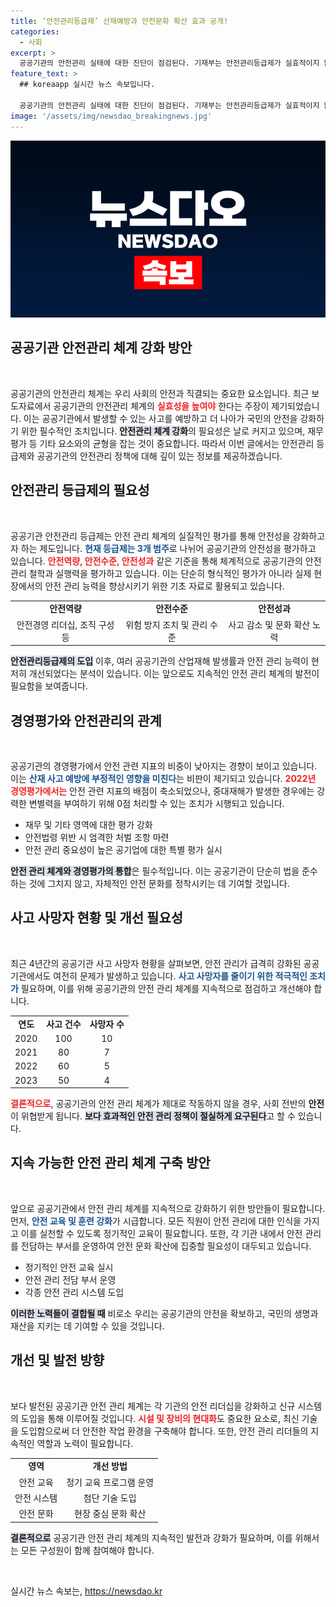 ```yaml
---
title: ‘안전관리등급제’ 산재예방과 안전문화 확산 효과 공개!
categories:
  - 사회
excerpt: >
  공공기관의 안전관리 실태에 대한 진단이 점검된다. 기재부는 안전관리등급제가 실효적이지 않다고 지적하며, 중대재해 방지를 위한 강력한 개선 방안을 찾고 있다고 발표했다. 이 변화가 어떻게 안전한 사회를 구현할까?
feature_text: >
  ## koreaapp 실시간 뉴스 속보입니다.

  공공기관의 안전관리 실태에 대한 진단이 점검된다. 기재부는 안전관리등급제가 실효적이지 않다고 지적하며, 중대재해 방지를 위한 강력한 개선 방안을 찾고 있다고 발표했다. 이 변화가 어떻게 안전한 사회를 구현할까?
image: '/assets/img/newsdao_breakingnews.jpg'
---
```


<p><img src="/assets/img/newsdao_breakingnews.jpg" alt="koreaapp 속보" /></p>

<h2 data-ke-size="size26">공공기관 안전관리 체계 강화 방안</h2>

<p data-ke-size="size16">&nbsp;</p>

<p>공공기관의 안전관리 체계는 우리 사회의 안전과 직결되는 중요한 요소입니다. 최근 보도자료에서 공공기관의 안전관리 체계의 <b><span style="color: #ee2323;">실효성을 높여야</span></b> 한다는 주장이 제기되었습니다. 이는 공공기관에서 발생할 수 있는 사고를 예방하고 더 나아가 국민의 안전을 강화하기 위한 필수적인 조치입니다. <b><span style="background-color: #21538527;">안전관리 체계 강화</span></b>의 필요성은 날로 커지고 있으며, 재무 평가 등 기타 요소와의 균형을 잡는 것이 중요합니다. 따라서 이번 글에서는 안전관리 등급제와 공공기관의 안전관리 정책에 대해 깊이 있는 정보를 제공하겠습니다.</p>

<h2 data-ke-size="size26">안전관리 등급제의 필요성</h2>

<p data-ke-size="size16">&nbsp;</p>

<p>공공기관 안전관리 등급제는 안전 관리 체계의 실질적인 평가를 통해 안전성을 강화하고자 하는 제도입니다. <b><span style="color: #1a5490;">현재 등급제는 3개 범주</span></b>로 나뉘어 공공기관의 안전성을 평가하고 있습니다. <b><span style="color: #ee2323;">안전역량, 안전수준, 안전성과</span></b> 같은 기준을 통해 체계적으로 공공기관의 안전관리 철학과 실행력을 평가하고 있습니다. 이는 단순히 형식적인 평가가 아니라 실제 현장에서의 안전 관리 능력을 향상시키기 위한 기초 자료로 활용되고 있습니다.</p>

<table style="width: 100%; border-collapse: collapse;">
    <tr>
        <td style="text-align: center; height: 17px;"><b>안전역량</b></td>
        <td style="text-align: center; height: 17px;"><b>안전수준</b></td>
        <td style="text-align: center; height: 17px;"><b>안전성과</b></td>
    </tr>
    <tr>
        <td style="text-align: center; height: 17px;">안전경영 리더십, 조직 구성 등</td>
        <td style="text-align: center; height: 17px;">위험 방지 조치 및 관리 수준</td>
        <td style="text-align: center; height: 17px;">사고 감소 및 문화 확산 노력</td>
    </tr>
</table>

<p><b><span style="background-color: #21538527;">안전관리등급제의 도입</span></b> 이후, 여러 공공기관의 산업재해 발생률과 안전 관리 능력이 현저히 개선되었다는 분석이 있습니다. 이는 앞으로도 지속적인 안전 관리 체계의 발전이 필요함을 보여줍니다.</p>

<h2 data-ke-size="size26">경영평가와 안전관리의 관계</h2>

<p data-ke-size="size16">&nbsp;</p>

<p>공공기관의 경영평가에서 안전 관련 지표의 비중이 낮아지는 경향이 보이고 있습니다. 이는 <b><span style="color: #1a5490;">산재 사고 예방에 부정적인 영향을 미친다</span></b>는 비판이 제기되고 있습니다. <b><span style="color: #ee2323;">2022년 경영평가에서는</span></b> 안전 관련 지표의 배점이 축소되었으나, 중대재해가 발생한 경우에는 강력한 변별력을 부여하기 위해 0점 처리할 수 있는 조치가 시행되고 있습니다.</p>

<ul>
    <li>재무 및 기타 영역에 대한 평가 강화</li>
    <li>안전법령 위반 시 엄격한 처벌 조항 마련</li>
    <li>안전 관리 중요성이 높은 공기업에 대한 특별 평가 실시</li>
</ul>

<p><b><span style="background-color: #21538527;">안전 관리 체계와 경영평가의 통합</span></b>은 필수적입니다. 이는 공공기관이 단순히 법을 준수하는 것에 그치지 않고, 자체적인 안전 문화를 정착시키는 데 기여할 것입니다.</p>

<h2 data-ke-size="size26">사고 사망자 현황 및 개선 필요성</h2>

<p data-ke-size="size16">&nbsp;</p>

<p>최근 4년간의 공공기관 사고 사망자 현황을 살펴보면, 안전 관리가 급격히 강화된 공공기관에서도 여전히 문제가 발생하고 있습니다. <b><span style="color: #1a5490;">사고 사망자를 줄이기 위한 적극적인 조치가</span></b> 필요하며, 이를 위해 공공기관의 안전 관리 체계를 지속적으로 점검하고 개선해야 합니다. </p>

<table style="width: 100%; border-collapse: collapse;">
    <tr>
        <td style="text-align: center; height: 17px;"><b>연도</b></td>
        <td style="text-align: center; height: 17px;"><b>사고 건수</b></td>
        <td style="text-align: center; height: 17px;"><b>사망자 수</b></td>
    </tr>
    <tr>
        <td style="text-align: center; height: 17px;">2020</td>
        <td style="text-align: center; height: 17px;">100</td>
        <td style="text-align: center; height: 17px;">10</td>
    </tr>
    <tr>
        <td style="text-align: center; height: 17px;">2021</td>
        <td style="text-align: center; height: 17px;">80</td>
        <td style="text-align: center; height: 17px;">7</td>
    </tr>
    <tr>
        <td style="text-align: center; height: 17px;">2022</td>
        <td style="text-align: center; height: 17px;">60</td>
        <td style="text-align: center; height: 17px;">5</td>
    </tr>
    <tr>
        <td style="text-align: center; height: 17px;">2023</td>
        <td style="text-align: center; height: 17px;">50</td>
        <td style="text-align: center; height: 17px;">4</td>
    </tr>
</table>

<p><b><span style="color: #ee2323;">결론적으로</span></b>, 공공기관의 안전 관리 체계가 제대로 작동하지 않을 경우, 사회 전반의 <b>안전</b>이 위협받게 됩니다. <b><span style="background-color: #21538527;">보다 효과적인 안전 관리 정책이 절실하게 요구된다</span></b>고 할 수 있습니다.</p>

<h2 data-ke-size="size26">지속 가능한 안전 관리 체계 구축 방안</h2>

<p data-ke-size="size16">&nbsp;</p>

<p>앞으로 공공기관에서 안전 관리 체계를 지속적으로 강화하기 위한 방안들이 필요합니다. 먼저, <b><span style="color: #1a5490;">안전 교육 및 훈련 강화</span></b>가 시급합니다. 모든 직원이 안전 관리에 대한 인식을 가지고 이를 실천할 수 있도록 정기적인 교육이 필요합니다. 또한, 각 기관 내에서 안전 관리를 전담하는 부서를 운영하여 안전 문화 확산에 집중할 필요성이 대두되고 있습니다.</p>

<ul>
    <li>정기적인 안전 교육 실시</li>
    <li>안전 관리 전담 부서 운영</li>
    <li>각종 안전 관리 시스템 도입</li>
</ul>

<p><b><span style="background-color: #21538527;">이러한 노력들이 결합될 때</span></b> 비로소 우리는 공공기관의 안전을 확보하고, 국민의 생명과 재산을 지키는 데 기여할 수 있을 것입니다.</p>

<h2 data-ke-size="size26">개선 및 발전 방향</h2>

<p data-ke-size="size16">&nbsp;</p>

<p>보다 발전된 공공기관 안전 관리 체계는 각 기관의 안전 리더십을 강화하고 신규 시스템의 도입을 통해 이루어질 것입니다. <b><span style="color: #ee2323;">시설 및 장비의 현대화</span></b>도 중요한 요소로, 최신 기술을 도입함으로써 더 안전한 작업 환경을 구축해야 합니다. 또한, 안전 관리 리더들의 지속적인 역할과 노력이 필요합니다. </p>

<table style="width: 100%; border-collapse: collapse;">
    <tr>
        <td style="text-align: center; height: 17px;"><b>영역</b></td>
        <td style="text-align: center; height: 17px;"><b>개선 방법</b></td>
    </tr>
    <tr>
        <td style="text-align: center; height: 17px;">안전 교육</td>
        <td style="text-align: center; height: 17px;">정기 교육 프로그램 운영</td>
    </tr>
    <tr>
        <td style="text-align: center; height: 17px;">안전 시스템</td>
        <td style="text-align: center; height: 17px;">첨단 기술 도입</td>
    </tr>
    <tr>
        <td style="text-align: center; height: 17px;">안전 문화</td>
        <td style="text-align: center; height: 17px;">현장 중심 문화 확산</td>
    </tr>
</table>

<p><b><span style="background-color: #21538527;">결론적으로</span></b> 공공기관 안전 관리 체계의 지속적인 발전과 강화가 필요하며, 이를 위해서는 모든 구성원이 함께 참여해야 합니다. </p>

<p data-ke-size="size16">&nbsp;</p>
실시간 뉴스 속보는, <a href="https://newsdao.kr" rel="dofollow">https://newsdao.kr</a>


